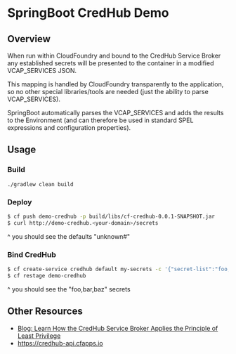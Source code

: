 # SpringBoot CredHub Demo

## Overview

When run within CloudFoundry and bound to the CredHub Service Broker any established
secrets will be presented to the container in a modified VCAP_SERVICES JSON.

This mapping is handled by CloudFoundry transparently to the application, so no other
special libraries/tools are needed (just the ability to parse VCAP_SERVICES).

SpringBoot automatically parses the VCAP_SERVICES and adds the results to the
Environment (and can therefore be used in standard SPEL expressions and configuration
properties).

## Usage

### Build

```
./gradlew clean build
```

### Deploy

```bash
$ cf push demo-credhub -p build/libs/cf-credhub-0.0.1-SNAPSHOT.jar
$ curl http://demo-credhub.<your-domain>/secrets
```
^ you should see the defaults "unknown#"

### Bind CredHub

```bash
$ cf create-service credhub default my-secrets -c '{"secret-list":"foo,bar,baz"}'
$ cf restage demo-credhub
```
^ you should see the "foo,bar,baz" secrets

## Other Resources
 
* [Blog: Learn How the CredHub Service Broker Applies the Principle of Least Privilege](https://content.pivotal.io/blog/enterprise-architects-its-time-to-learn-how-the-credhub-service-broker-applies-the-principle-of-least-privilege-to-your-secrets)
* https://credhub-api.cfapps.io